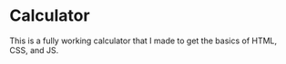 # Calculator
This is a fully working calculator that I made to get the basics of HTML, CSS, and JS.


